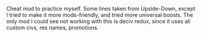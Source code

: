 Cheat mod to practice myself. Some lines taken from Upside-Down, except I tried to make it more mods-friendly, and tried more universal boosts. The only mod I could see not working with this is deciv redux, since it uses all custom civs, res names, promotions.
